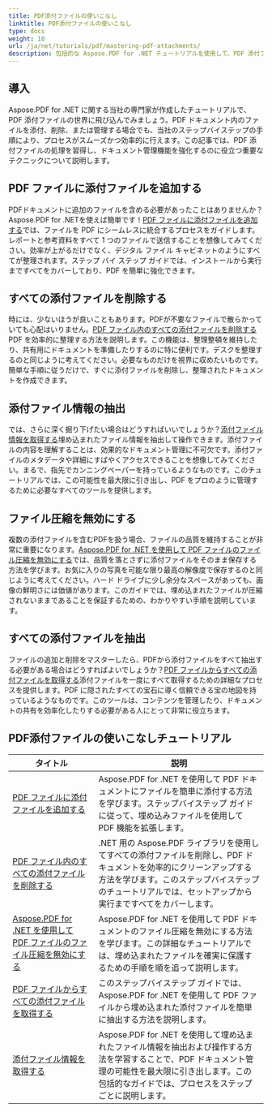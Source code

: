 ```yaml
---
title: PDF添付ファイルの使いこなし
linktitle: PDF添付ファイルの使いこなし
type: docs
weight: 18
url: /ja/net/tutorials/pdf/mastering-pdf-attachments/
description: 包括的な Aspose.PDF for .NET チュートリアルを使用して、PDF 添付ファイルを簡単に習得できます。効果的な PDF ドキュメント管理のためのステップバイステップのガイドです。
---
```

## 導入

Aspose.PDF for .NET に関する当社の専門家が作成したチュートリアルで、PDF 添付ファイルの世界に飛び込んでみましょう。PDF ドキュメント内のファイルを添付、削除、または管理する場合でも、当社のステップバイステップの手順により、プロセスがスムーズかつ効率的に行えます。この記事では、PDF 添付ファイルの処理を習得し、ドキュメント管理機能を強化するのに役立つ重要なテクニックについて説明します。

## PDF ファイルに添付ファイルを追加する
PDFドキュメントに追加のファイルを含める必要があったことはありませんか？Aspose.PDF for .NETを使えば簡単です！[PDF ファイルに添付ファイルを追加する](./adding-attachment/)では、ファイルを PDF にシームレスに統合するプロセスをガイドします。レポートと参考資料をすべて 1 つのファイルで送信することを想像してみてください。効率が上がるだけでなく、デジタル ファイル キャビネットのようにすべてが整理されます。ステップ バイ ステップ ガイドでは、インストールから実行まですべてをカバーしており、PDF を簡単に強化できます。

## すべての添付ファイルを削除する
時には、少ないほうが良いこともあります。PDFが不要なファイルで散らかっていても心配はいりません。[PDF ファイル内のすべての添付ファイルを削除する](./remove-all-attachments/)PDF を効率的に整理する方法を説明します。この機能は、整理整頓を維持したり、共有用にドキュメントを準備したりするのに特に便利です。デスクを整理するのと同じように考えてください。必要なものだけを視界に収めたいものです。簡単な手順に従うだけで、すぐに添付ファイルを削除し、整理されたドキュメントを作成できます。

## 添付ファイル情報の抽出
では、さらに深く掘り下げたい場合はどうすればいいでしょうか？[添付ファイル情報を取得する](./get-attachment-information/)埋め込まれたファイル情報を抽出して操作できます。添付ファイルの内容を理解することは、効果的なドキュメント管理に不可欠です。添付ファイルのメタデータや詳細にすばやくアクセスできることを想像してみてください。まるで、指先でカンニングペーパーを持っているようなものです。このチュートリアルでは、この可能性を最大限に引き出し、PDF をプロのように管理するために必要なすべてのツールを提供します。

## ファイル圧縮を無効にする
複数の添付ファイルを含むPDFを扱う場合、ファイルの品質を維持することが非常に重要になります。[Aspose.PDF for .NET を使用して PDF ファイルのファイル圧縮を無効にする](./disable-file-compression-in-pdf-files/)では、品質を落とさずに添付ファイルをそのまま保存する方法を学びます。お気に入りの写真を可能な限り最高の解像度で保存するのと同じように考えてください。ハード ドライブに少し余分なスペースがあっても、画像の鮮明さには価値があります。このガイドでは、埋め込まれたファイルが圧縮されないままであることを保証するための、わかりやすい手順を説明しています。

## すべての添付ファイルを抽出
ファイルの追加と削除をマスターしたら、PDFから添付ファイルをすべて抽出する必要がある場合はどうすればよいでしょうか？[PDF ファイルからすべての添付ファイルを取得する](./get-all-the-attachments-from-pdf-files/)添付ファイルを一度にすべて取得するための詳細なプロセスを提供します。PDF に隠されたすべての宝石に導く信頼できる宝の地図を持っているようなものです。このツールは、コンテンツを管理したり、ドキュメントの共有を効率化したりする必要がある人にとって非常に役立ちます。


## PDF添付ファイルの使いこなしチュートリアル
| タイトル | 説明 |
| --- | --- | 
| [PDF ファイルに添付ファイルを追加する](./adding-attachment/) | Aspose.PDF for .NET を使用して PDF ドキュメントにファイルを簡単に添付する方法を学びます。ステップバイステップ ガイドに従って、埋め込みファイルを使用して PDF 機能を拡張します。 |  
| [PDF ファイル内のすべての添付ファイルを削除する](./remove-all-attachments/) | .NET 用の Aspose.PDF ライブラリを使用してすべての添付ファイルを削除し、PDF ドキュメントを効率的にクリーンアップする方法を学びます。このステップバイステップのチュートリアルでは、セットアップから実行まですべてをカバーします。 |  
| [Aspose.PDF for .NET を使用して PDF ファイルのファイル圧縮を無効にする](./disable-file-compression-in-pdf-files/) | Aspose.PDF for .NET を使用して PDF ドキュメントのファイル圧縮を無効にする方法を学びます。この詳細なチュートリアルでは、埋め込まれたファイルを確実に保護するための手順を順を追って説明します。 |  
| [PDF ファイルからすべての添付ファイルを取得する](./get-all-the-attachments-from-pdf-files/) | このステップバイステップ ガイドでは、Aspose.PDF for .NET を使用して PDF ファイルから埋め込まれた添付ファイルを簡単に抽出する方法を説明します。 |  
| [添付ファイル情報を取得する](./get-attachment-information/) | Aspose.PDF for .NET を使用して埋め込まれたファイル情報を抽出および操作する方法を学習することで、PDF ドキュメント管理の可能性を最大限に引き出します。この包括的なガイドでは、プロセスをステップごとに説明します。 |  
